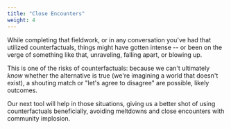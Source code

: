 ```yaml
---
title: "Close Encounters"
weight: 4
---
```


While completing that fieldwork, or in any conversation you've had that utilized counterfactuals, things might have gotten intense -- or been on the verge of something like that, unraveling, falling apart, or blowing up.

This is one of the risks of counterfactuals: because we can't ultimately _know_ whether the alternative is true (we're imagining a world that doesn't exist), a shouting match or "let's agree to disagree" are possible, likely outcomes.

Our next tool will help in those situations, giving us a better shot of using counterfactuals beneficially, avoiding meltdowns and close encounters with community implosion.
